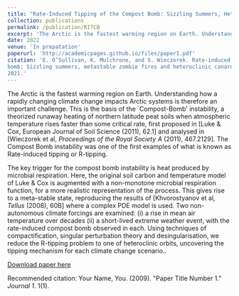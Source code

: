 ```yaml
---
title: "Rate-Induced Tipping of the Compost Bomb: Sizzling Summers, Heteroclinic Canards and Metastable Zombie Fires"
collection: publications
permalink: /publication/RITCB
excerpt: 'The Arctic is the fastest warming region on Earth. Understanding how a rapidly changing climate change impacts Arctic systems is therefore an important challenge. This is the basis of the Compost Bomb instability...'
date: 2022
venue: 'In prepatation'
paperurl: 'http://academicpages.github.io/files/paper1.pdf'
citation: 'E. O’Sullivan, K. Mulchrone, and S. Wieczorek. Rate-induced tipping of the compost
bomb: Sizzling summers, metastable zombie fires and heteroclinic canards. in preparation,
2021.'
---
```

The Arctic is the fastest warming region on Earth. Understanding how a rapidly changing climate change impacts Arctic systems is therefore an important challenge. This is the basis of the \`Compost-Bomb\' instability, a theorized runaway heating of northern latitude peat soils when atmospheric temperature rises faster than some critical rate, first proposed in [Luke & Cox, European Journal of Soil Science (2011), 62.1] and analysed in [Wieczorek et al, <i> Proceedings of the Royal Society A </i> (2011), 467.2129]. The Compost Bomb instability was one of the first examples of what is known as Rate-induced tipping or R-tipping.

The key trigger for the compost bomb instability is heat produced by microbial respiration. Here, the original soil carbon and temperature model of Luke & Cox is augmented with a non-monotone microbial respiration function, for a more realistic representation of the process. This gives rise to a meta-stable state, reproducing the results of [Khvorostyanov et al, <i>Tellus </i> (2008), 60B] where a complex PDE model is used. Two non-autonomous climate forcings are examined: (i) a rise in mean air temperature over decades (ii) a short-lived extreme weather event, with the rate-induced compost bomb observed in each. Using techniques of compactification, singular perturbation theory and desingularisation, we reduce the R-tipping problem to one of heteroclinic orbits, uncovering the tipping mechanism for each climate change scenario..

[Download paper here](http://academicpages.github.io/files/paper1.pdf)

Recommended citation: Your Name, You. (2009). "Paper Title Number 1." <i>Journal 1</i>. 1(1).
